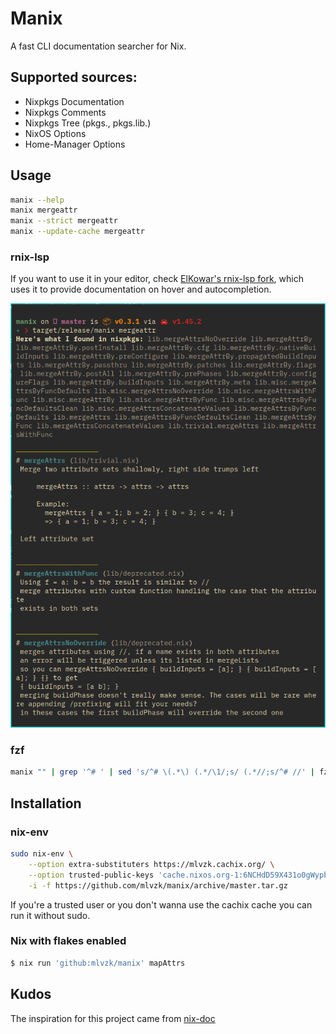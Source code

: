 # Manix

A fast CLI documentation searcher for Nix.

## Supported sources:

- Nixpkgs Documentation
- Nixpkgs Comments
- Nixpkgs Tree (pkgs., pkgs.lib.)
- NixOS Options
- Home-Manager Options

## Usage

```sh
manix --help
manix mergeattr
manix --strict mergeattr
manix --update-cache mergeattr
```

### rnix-lsp

If you want to use it in your editor, check [ElKowar's rnix-lsp fork](https://github.com/elkowar/rnix-lsp), which uses it to provide documentation on hover and autocompletion.

![manix](/manix.png)

### fzf

```sh
manix "" | grep '^# ' | sed 's/^# \(.*\) (.*/\1/;s/ (.*//;s/^# //' | fzf --preview="manix '{}'" | xargs manix
```

## Installation

### nix-env

```sh
sudo nix-env \
	--option extra-substituters https://mlvzk.cachix.org/ \
	--option trusted-public-keys 'cache.nixos.org-1:6NCHdD59X431o0gWypbMrAURkbJ16ZPMQFGspcDShjY= mlvzk.cachix.org-1:OxRv8xos92A++mh82CsgVo8J6cHGSVCOBFx7a6nhbWo=' \
	-i -f https://github.com/mlvzk/manix/archive/master.tar.gz
```

If you're a trusted user or you don't wanna use the cachix cache you can run it without sudo.

### Nix with flakes enabled

``` sh
$ nix run 'github:mlvzk/manix' mapAttrs
```

## Kudos

The inspiration for this project came from [nix-doc](https://github.com/lf-/nix-doc)
